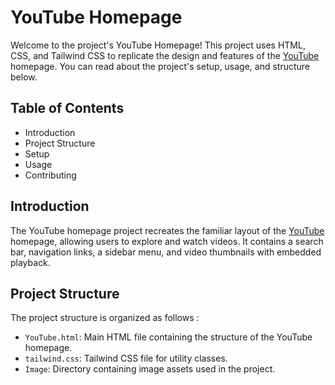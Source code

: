 # YouTube Homepage
Welcome to the project's YouTube Homepage! This project uses HTML, CSS, and Tailwind CSS to replicate the design and features of the [YouTube](https://www.youtube.com/) homepage. You can read about the project's setup, usage, and structure below.
## Table of Contents
- Introduction
- Project Structure
- Setup
- Usage
- Contributing
## Introduction
The YouTube homepage project recreates the familiar layout of the [YouTube](https://www.youtube.com/) homepage, allowing users to explore and watch videos. It contains a search bar, navigation links, a sidebar menu, and video thumbnails with embedded playback.
## Project Structure
The project structure is organized as follows :
- `YouTube.html`: Main HTML file containing the structure of the YouTube homepage.
- `tailwind.css`: Tailwind CSS file for utility classes.
- `Image`: Directory containing image assets used in the project.
